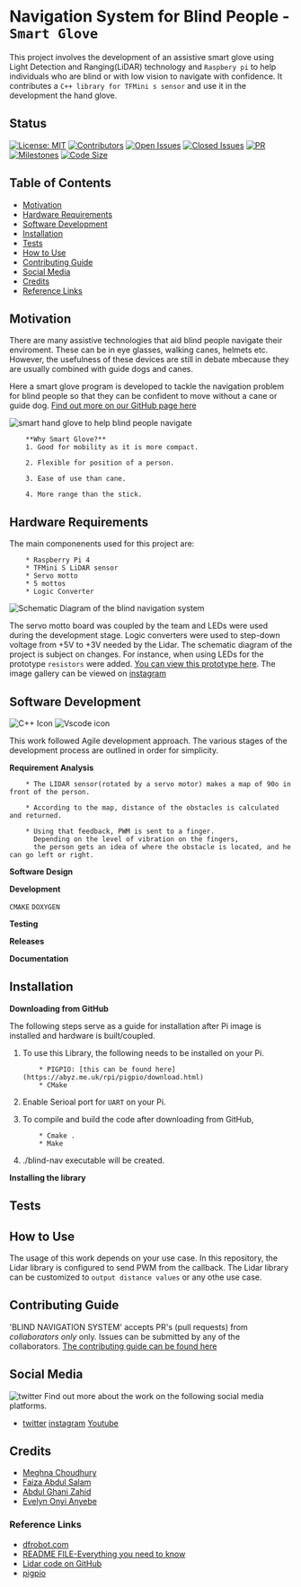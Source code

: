 # Navigation System for Blind People - `Smart Glove`

This project involves the development of an assistive smart glove using Light Detection and Ranging(LiDAR) technology and `Raspbery pi` to help individuals who are blind or with low vision to navigate with confidence. It contributes a `C++ library for TFMini s sensor` and use it in the development the hand glove.

## Status

[![License: MIT](https://img.shields.io/badge/License-MIT-yellow.svg)](https://opensource.org/licenses/MIT)
[![Contributors](https://img.shields.io/github/contributors/EvelynAnyebe/blind-nav-system)](https://github.com/EvelynAnyebe/blind-nav-system)
[![Open Issues](https://img.shields.io/github/issues-raw/EvelynAnyebe/blind-nav-system)](https://github.com/EvelynAnyebe/blind-nav-system/issues)
[![Closed Issues](https://img.shields.io/github/issues-closed-raw/EvelynAnyebe/blind-nav-system)](https://github.com/EvelynAnyebe/blind-nav-system)
[![PR](https://img.shields.io/github/issues-pr/EvelynAnyebe/blind-nav-system)](https://github.com/EvelynAnyebe/blind-nav-system)
[![Milestones](https://img.shields.io/github/milestones/all/EvelynAnyebe/blind-nav-system)](https://github.com/EvelynAnyebe/blind-nav-system)
[![Code Size](https://img.shields.io/github/languages/code-size/EvelynAnyebe/blind-nav-system)](https://github.com/EvelynAnyebe/blind-nav-system)

## Table of Contents

- [Motivation](#Motivation)
- [Hardware Requirements](#hardware-requirements)
- [Software Development](#software-development)
- [Installation](#installation)
- [Tests](#tests)
- [How to Use](#how-to-use)
- [Contributing Guide](#contributing-guide)
- [Social Media](#social-media)
- [Credits](#credits)
- [Reference Links](#reference-links)

## Motivation

There are many assistive technologies that aid blind people navigate their enviroment. These can be in eye glasses, walking canes, helmets etc. However, the usefulness of these devices are still in debate mbecause they are usually combined with guide dogs and canes.

Here a smart glove program is developed to tackle the navigation problem for blind people so that they can be confident to move without a cane or guide dog. [Find out more on our GitHub page here](https://embedded-programming-team-18.github.io/blind-nav-system/)

![smart hand glove to help blind people navigate](https://res.cloudinary.com/dxsty3st6/image/upload/v1643001489/blind-nav-system/smart_glove_3_pxaxcr.jpg)

```
    **Why Smart Glove?**
    1. Good for mobility as it is more compact.

    2. Flexible for position of a person.

    3. Ease of use than cane.

    4. More range than the stick.
```

## Hardware Requirements

The main componenents used for this project are:

```
    * Raspberry Pi 4
    * TFMini S LiDAR sensor
    * Servo motto
    * 5 mottos
    * Logic Converter
```

![Schematic Diagram of the blind navigation system](https://res.cloudinary.com/dxsty3st6/image/upload/v1649389827/blind-nav-system/Schematic-diagram-image_ty0cjs.jpg)

The servo motto board was coupled by the team and LEDs were used during the development stage. Logic converters were used to step-down voltage from +5V to +3V needed by the Lidar. The schematic diagram of the project is subject on changes. For instance, when using LEDs for the prototype `resistors` were added. [You can view this prototype here](https://www.instagram.com/p/CcE22h5jnIw/). The image gallery can be viewed on [instagram](https://www.instagram.com/blindnavsystem/)

## Software Development

![C++ Icon](https://res.cloudinary.com/dxsty3st6/image/upload/v1649395304/blind-nav-system/c_-48_mbi1wr.png) ![Vscode icon](https://res.cloudinary.com/dxsty3st6/image/upload/v1649395859/blind-nav-system/icons8-visual-studio-48_ss52sr.png)

This work followed Agile development approach. The various stages of the development process are outlined in order for simplicity.

**Requirement Analysis**

```
    * The LIDAR sensor(rotated by a servo motor) makes a map of 90o in front of the person.

    * According to the map, distance of the obstacles is calculated and returned.

    * Using that feedback, PWM is sent to a finger.
      Depending on the level of vibration on the fingers,
      the person gets an idea of where the obstacle is located, and he can go left or right.
```

**Software Design**

**Development**

`CMAKE` `DOXYGEN`

**Testing**

**Releases**

**Documentation**

## Installation

**Downloading from GitHub**

The following steps serve as a guide for installation after Pi image is installed and hardware is built/coupled.

1. To use this Library, the following needs to be installed on your Pi.

   ```
       * PIGPIO: [this can be found here](https://abyz.me.uk/rpi/pigpio/download.html)
       * CMake
   ```

2. Enable Serioal port for `UART` on your Pi.
3. To compile and build the code after downloading from GitHub,
   ```
       * Cmake .
       * Make
   ```
4. ./blind-nav executable will be created.

**Installing the library**

## Tests

## How to Use

The usage of this work depends on your use case. In this repository, the Lidar library is configured to send PWM from the callback. The Lidar library can be customized to `output distance values` or any othe use case.

## Contributing Guide

'BLIND NAVIGATION SYSTEM' accepts PR's (pull requests) from _collaborators only_ only. Issues can be submitted by any of the collaborators. [The contributing guide can be found here](https://github.com/EvelynAnyebe/blind-nav-system/blob/gh-pages/CONTRIBUTING.md)

## Social Media

![twitter](https://res.cloudinary.com/dxsty3st6/image/upload/v1649395859/blind-nav-system/icons8-twitter-48_pt4icz.png)
Find out more about the work on the following social media platforms.

- [twitter](https://twitter.com/BlindNav) [instagram](https://www.instagram.com/blindnavsystem/) [Youtube](https://www.youtube.com/channel/UC3s1xHjyCuRFFpUrwtq7xhg)

## Credits

- [Meghna Choudhury](Megna)
- [Faiza Abdul Salam](Faiza)
- [Abdul Ghani Zahid](Abdul)
- [Evelyn Onyi Anyebe](Evelyn)

### Reference Links

- [dfrobot.com](https://www.dfrobot.com/product-1702.html)
- [README FILE-Everything you need to know](https://www.mygreatlearning.com/blog/readme-file/)
- [Lidar code on GitHub](https://github.com/berndporr/neato-xv11-lidar)
- [pigpio](https://abyz.me.uk/rpi/pigpio)
